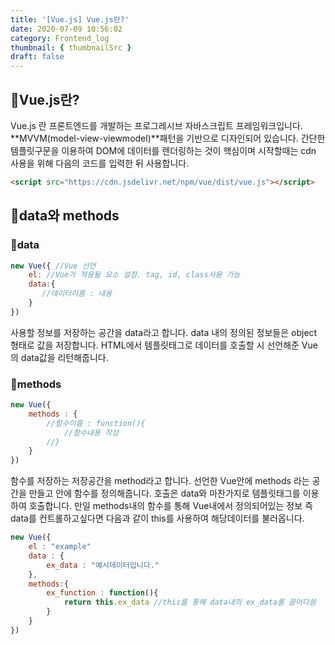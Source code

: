 ```yaml
---
title: '[Vue.js] Vue.js란?'
date: 2020-07-09 10:56:02
category: Frontend_log
thumbnail: { thumbnailSrc }
draft: false
---
```



## 🌟Vue.js란?
Vue.js 란 프론트엔드를 개발하는 프로그레시브 자바스크립트 프레임워크입니다.
**MVVM(model-view-viewmodel)**패턴을 기반으로 디자인되어 있습니다.
간단한 템플릿구문을 이용하여 DOM에 데이터를 렌더링하는 것이 핵심이며
시작할때는 cdn 사용을 위해 다음의 코드를 입력한 뒤 사용합니다.

```HTML
<script src="https://cdn.jsdelivr.net/npm/vue/dist/vue.js"></script>
```

## 🌟data와 methods
### 🎯data
```javascript
new Vue({ //Vue 선언
    el: //Vue가 적용될 요소 설정. tag, id, class사용 가능
    data:{
       //데이터이름 : 내용
    }
})
```
사용할 정보를 저장하는 공간을 data라고 합니다.
data 내의 정의된 정보들은 object 형태로 값을 저장합니다.
HTML에서 템플릿태그로 데이터를 호출할 시 선언해준 Vue의 data값을 리턴해줍니다.

### 🎯methods
```javascript
new Vue({
    methods : {
        //함수이름 : function(){
            //함수내용 작성
        //}
    }
})
```
함수를 저장하는 저장공간을 method라고 합니다.
선언한 Vue안에 methods 라는 공간을 만들고 안에 함수를 정의해줍니다.
호출은 data와 마찬가지로 템플릿태그를 이용하여 호출합니다.
만일 methods내의 함수를 통해 Vue내에서 정의되어있는 정보 즉 data를 컨트롤하고싶다면 다음과 같이 this를 사용하여 해당데이터를 불러옵니다.

```javascript
new Vue({
    el : "example" 
    data : {
        ex_data : "예시데이터입니다."
    },
    methods:{
        ex_function : function(){
            return this.ex_data //this를 통해 data내의 ex_data를 끌어다씀
        }
    }
})
```
